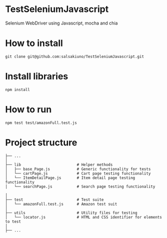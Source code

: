 # TestSeleniumJavascript
Selenium WebDriver using Javascript, mocha and chia

# How to install
`git clone git@github.com:salsakiuno/TestSeleniumJavascript.git`

# Install libraries
`npm install`

# How to run
`npm test test/amazonFull.test.js`

# Project structure

    ├── ...
    │
    ├── lib                         # Helper methods
    │   ├── base_Page.js            # Generic functionality for tests
    │   └── cartPage.js             # Cart page testing functionality
    │   └── ItemDetailPage.js       # Item detail page testing functionality
    │   └── searchPage.js           # Search page testing functionality

    │
    ├── test                        # Test suite
    │   └── amazonFull.test.js      # Amazon test suit
    │
    ├── utils                       # Utility files for testing
    │   └── locator.js              # HTML and CSS identifier for elements to test
    │
    ├── ...

    
